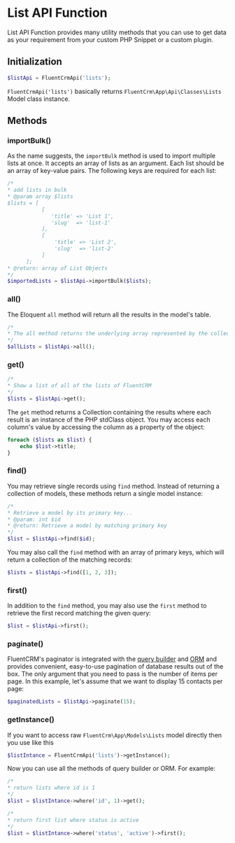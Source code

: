 # List API Function

List API Function provides many utility methods that you can use to get data as your requirement from your custom PHP Snippet or a custom plugin.

## Initialization
```php 
$listApi = FluentCrmApi('lists');
```
`FluentCrmApi('lists')` basically returns `FluentCrm\App\Api\Classes\Lists` Model class instance.

## Methods

### importBulk()
As the name suggests, the `importBulk` method is used to import multiple lists at once. It accepts an array of lists as an argument.
Each list should be an array of key-value pairs. The following keys are required for each list:
```php 
/*
* add lists in bulk
* @param array $lists 
$lists = [
           [
              'title' => 'List 1',
              'slug'  => 'list-1'
           ],
           [
               'title' => 'List 2',
               'slug'  => 'list-2'
           ]
      ];
* @return: array of List Objects
*/
$importedLists = $listApi->importBulk($lists);
```

### all()
The Eloquent `all` method will return all the results in the model's table.
```php 
/*
* The all method returns the underlying array represented by the collection of Lists
*/
$allLists = $listApi->all();
```

### get()
```php 
/*
* Show a list of all of the lists of FluentCRM
*/
$lists = $listApi->get();
```
The `get` method returns a Collection containing the results where each result is an instance of the PHP stdClass object.
You may access each column's value by accessing the column as a property of the object:
```php
foreach ($lists as $list) {
    echo $list->title;
}
```

### find()
You may retrieve single records using `find` method. Instead of returning a collection of models, these methods return 
a single model instance:
```php 
/*
* Retrieve a model by its primary key...
* @param: int $id 
* @return: Retrieve a model by matching primary key
*/
$list = $listApi->find($id);
```
You may also call the `find` method with an array of primary keys, which will return a collection of the matching records:
```php
$lists = $listApi->find([1, 2, 3]);
```
### first()
In addition to the `find` method, you may also use the `first` method to retrieve the first record matching the given query:
```php 
$list = $listApi->first();
```

### paginate()
FluentCRM's paginator is integrated with the [query builder](/database/query-builder/) and [ORM](/database/orm/) and provides convenient,
easy-to-use pagination of database results out of the box. The only argument that you need to pass is the number of items per page.
In this example, let's assume that we want to display 15 contacts per page:
```php 
$paginatedLists = $listApi->paginate(15);
```

### getInstance()
If you want to access raw `FluentCrm\App\Models\Lists` model directly then you use like this
```php 
$listIntance = FluentCrmApi('lists')->getInstance();
```
Now you can use all the methods of query builder or ORM. For example:
```php 
/*
* return lists where id is 1
*/
$list = $listIntance->where('id', 1)->get(); 

/*
* return first list where status is active
*/
$list = $listIntance->where('status', 'active')->first(); 
```


